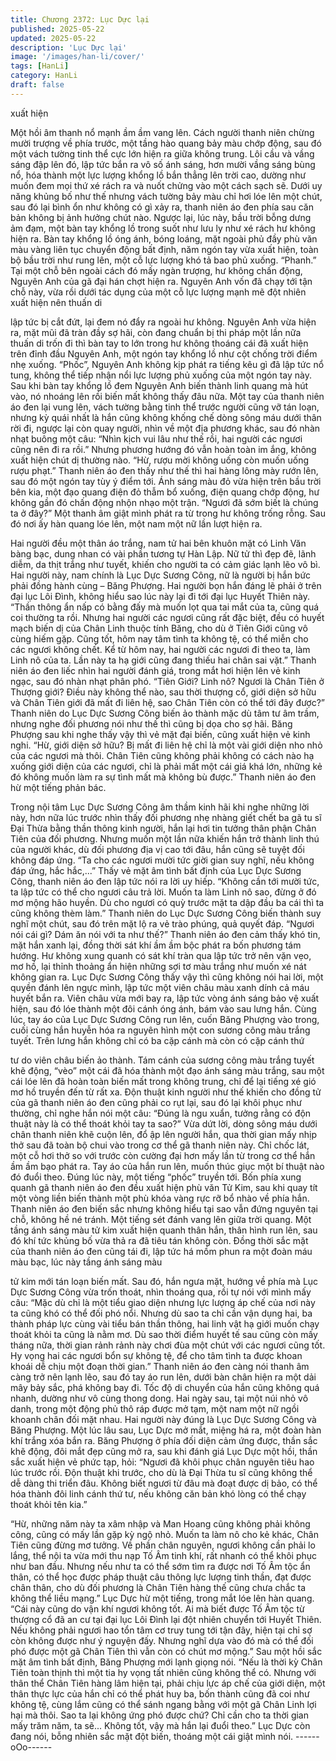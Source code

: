 ```yaml
---
title: Chương 2372: Lục Dực lại
published: 2025-05-22
updated: 2025-05-22
description: 'Lục Dực lại'
image: '/images/han-li/cover/'
tags: [HanLi]
category: HanLi
draft: false
---
```


xuất hiện

Một hồi âm thanh nổ mạnh ầm ầm vang lên.
Cách người thanh niên chừng mười trượng về phía trước, một
tầng hào quang bảy màu chớp động, sau đó một vách tường tinh
thể cực lớn hiện ra giữa không trung.
Lôi cầu và vầng sáng đập lên đó, lập tức bắn ra vô số ánh sáng,
hơn mười vầng sáng bùng nổ, hóa thành một lực lượng khổng lồ
bắn thẳng lên trời cao, dường như muốn đem mọi thứ xé rách ra
và nuốt chửng vào một cách sạch sẽ.
Dưới uy năng khủng bố như thế nhưng vách tường bảy màu chỉ
hơi lóe lên một chút, sau đó lại bình ổn như không có gì xảy ra,
thanh niên áo đen phía sau căn bản không bị ảnh hưởng chút
nào.
Ngược lại, lúc này, bầu trời bỗng dưng ảm đạm, một bàn tay
khổng lồ trong suốt như lưu ly như xé rách hư không hiện ra.
Bàn tay khổng lồ óng ánh, bóng loáng, mặt ngoài phủ đầy phù
văn màu vàng liên tục chuyển động bất định, năm ngón tay vừa
xuất hiện, toàn bộ bầu trời như rung lên, một cỗ lực lượng khó tả
bao phủ xuống.
“Phanh.”
Tại một chỗ bên ngoài cách đó mấy ngàn trượng, hư không chấn
động, Nguyên Anh của gã đại hán chợt hiện ra.
Nguyên Anh vốn đã chạy tới tận chỗ này, vừa rồi dưới tác dụng
của một cỗ lực lượng mạnh mẽ đột nhiên xuất hiện nên thuấn di

lập tức bị cắt đứt, lại đem nó đẩy ra ngoài hư không.
Nguyên Anh vừa hiện ra, mặt mũi đã tràn đầy sợ hãi, còn đang
chuẩn bị thi pháp một lần nữa thuấn di trốn đi thì bàn tay to lớn
trong hư không thoáng cái đã xuất hiện trên đỉnh đầu Nguyên
Anh, một ngón tay khổng lồ như cột chống trời điểm nhẹ xuống.
“Phốc”, Nguyên Anh không kịp phát ra tiếng kêu gì đã lập tức nổ
tung, không thể tiếp nhận nổi lực lượng phủ xuống của một ngón
tay này.
Sau khi bàn tay khổng lồ đem Nguyên Anh biến thành linh quang
mà hút vào, nó nhoáng lên rồi biến mất không thấy đâu nữa.
Một tay của thanh niên áo đen lại vung lên, vách tường bằng tinh
thể trước người cũng vỡ tán loạn, nhưng kỳ quái nhất là hắn cũng
không khống chế dòng sông máu dưới thân rời đi, ngược lại còn
quay người, nhìn về một địa phương khác, sau đó nhàn nhạt
buông một câu:
“Nhìn kịch vui lâu như thế rồi, hai người các ngươi cũng nên đi ra
rồi.”
Nhưng phương hướng đó vẫn hoàn toàn im ắng, không xuất hiện
chút dị thường nào.
“Hừ, rượu mời không uống còn muốn uống rượu phạt.”
Thanh niên áo đen thấy như thế thì hai hàng lông mày rướn lên,
sau đó một ngón tay tùy ý điểm tới.
Ánh sáng màu đỏ vừa hiện trên bầu trời bên kia, một đạo quang
điện đỏ thẫm bổ xuống, điện quang chớp động, hư không gần đó
chấn động nhộn nhạo một trận.
“Ngươi đã sớm biết là chúng ta ở đây?” Một thanh âm giật mình
phát ra từ trong hư không trống rỗng.
Sau đó nơi ấy hàn quang lóe lên, một nam một nữ lần lượt hiện
ra.

Hai người đều một thân áo trắng, nam tử hai bên khuôn mặt có
Linh Văn bàng bạc, dung nhan có vài phần tương tự Hàn Lập.
Nữ tử thì đẹp đẽ, lãnh diễm, da thịt trắng như tuyết, khiến cho
người ta có cảm giác lạnh lẽo vô bì.
Hai người này, nam chính là Lục Dực Sương Công, nữ là người
bị hắn bức phải đồng hành cùng – Băng Phượng.
Hai người bọn hắn đáng lẽ phải ở trên đại lục Lôi Đình, không
hiểu sao lúc này lại đi tới đại lục Huyết Thiên này.
“Thần thông ẩn nấp có bằng đấy mà muốn lọt qua tai mắt của ta,
cũng quá coi thường ta rồi. Nhưng hai người các ngươi cũng rất
đặc biệt, đều có huyết mạch biến dị của Chân Linh thuộc tính
Băng, cho dù ở Tiên Giới cũng vô cùng hiếm gặp. Cũng tốt, hôm
nay tâm tình ta không tệ, có thể miễn cho các ngươi không chết.
Kể từ hôm nay, hai người các ngươi đi theo ta, làm Linh nô của
ta. Lần này ta hạ giới cũng đang thiếu hai chân sai vặt.” Thanh
niên áo đen liếc nhìn hai người đánh giá, trong mắt hơi hiện lên
vẻ kinh ngạc, sau đó nhàn nhạt phân phó.
“Tiên Giới? Linh nô? Ngươi là Chân Tiên ở Thượng giới? Điều
này không thể nào, sau thời thượng cổ, giới diện sở hữu và Chân
Tiên giới đã mất đi liên hệ, sao Chân Tiên còn có thể tới đây
được?” Thanh niên do Lục Dực Sương Công biến ảo thành mặc
dù tâm tư âm trầm, nhưng nghe đối phương nói như thế thì cũng
bị dọa cho sợ hãi.
Băng Phượng sau khi nghe thấy vậy thì vẻ mặt đại biến, cũng
xuất hiện vẻ kinh nghi.
“Hừ, giới diện sở hữu? Bị mất đi liên hệ chỉ là một vài giới diện
nho nhỏ của các ngươi mà thôi. Chân Tiên cũng không phải
không có cách nào hạ xuống giới diện của các ngươi, chỉ là phải
mất một cái giá khá lớn, những kẻ đó không muốn làm ra sự tình
mất mà không bù được.” Thanh niên áo đen hừ một tiếng phản
bác.

Trong nội tâm Lục Dực Sương Công âm thầm kinh hãi khi nghe
những lời này, hơn nữa lúc trước nhìn thấy đối phương nhẹ
nhàng giết chết ba gã tu sĩ Đại Thừa bằng thần thông kinh người,
hắn lại hơi tin tưởng thân phận Chân Tiên của đối phương.
Nhưng muốn một lần nữa khiến hắn trở thành linh thú của người
khác, dù đối phương địa vị cao tới đâu, hắn cũng sẽ tuyệt đối
không đáp ứng.
“Ta cho các ngươi mười tức giời gian suy nghĩ, nếu không đáp
ứng, hắc hắc,...” Thấy vẻ mặt âm tình bất định của Lục Dực
Sương Công, thanh niên áo đen lập tức nói ra lời uy hiếp.
“Không cần tới mười tức, ta lập tức có thể cho ngươi câu trả lời.
Muốn ta làm Linh nô sao, đừng ở đó mơ mộng hão huyền. Dù
cho ngươi có quỳ trước mặt ta dập đầu ba cái thì ta cũng không
thèm làm.” Thanh niên do Lục Dực Sương Công biến thành suy
nghĩ một chút, sau đó trên mặt lộ ra vẻ trào phúng, quả quyết đáp.
“Ngươi nói cái gì? Dám ăn nói với ta như thế?” Thanh niên áo
đen cảm thấy khó tin, mặt hắn xanh lại, đồng thời sát khí ầm ầm
bộc phát ra bốn phương tám hướng.
Hư không xung quanh có sát khí tràn qua lập tức trở nên vặn vẹo,
mơ hồ, lại thỉnh thoảng ẩn hiện những sợi tơ màu trắng như
muốn xé nát không gian ra.
Lục Dực Sương Công thấy vậy thì cũng không nói hai lời, một
quyền đánh lên ngực mình, lập tức một viên châu màu xanh dính
cả máu huyết bắn ra.
Viên châu vừa mới bay ra, lập tức vòng ánh sáng bảo vệ xuất
hiện, sau đó lóe thành một đôi cánh óng ánh, bám vào sau lưng
hắn.
Cùng lúc, tay áo của Lục Dực Sương Công run lên, cuốn Băng
Phượng vào trong, cuối cùng hắn huyễn hóa ra nguyên hình một
con sương công màu trắng tuyết.
Trên lưng hắn không chỉ có ba cặp cánh mà còn có cặp cánh thứ

tư do viên châu biến ảo thành.
Tám cánh của sương công màu trắng tuyết khẽ động, “vèo” một
cái đã hóa thành một đạo ánh sáng màu trắng, sau một cái lóe lên
đã hoàn toàn biến mất trong không trung, chỉ để lại tiếng xé gió
mơ hồ truyền đến từ rất xa.
Độn thuật kinh người như thế khiến cho đồng tử của gã thanh
niên áo đen cũng phải co rụt lại, sau đó lại khôi phục như thường,
chỉ nghe hắn nói một câu:
“Đúng là ngu xuẩn, tưởng rằng có độn thuật này là có thể thoát
khỏi tay ta sao?”
Vừa dứt lời, dòng sông máu dưới chân thanh niên khẽ cuộn lên,
đổ ập lên người hắn, qua thời gian mấy nhịp thở sau đã toàn bộ
chui vào trong cơ thể gã thanh niên này.
Chỉ chốc lát, một cỗ hơi thở so với trước còn cường đại hơn mấy
lần từ trong cơ thể hắn ầm ầm bạo phát ra.
Tay áo của hắn run lên, muốn thúc giục một bí thuật nào đó đuổi
theo.
Đúng lúc này, một tiếng “phốc” truyền tới. Bốn phía xung quanh
gã thanh niên áo đen đều xuất hiện phù văn Tử Kim, sau khi quay
tít một vòng liền biến thành một phù khóa vàng rực rỡ bổ nhào về
phía hắn.
Thanh niên áo đen biến sắc nhưng không hiểu tại sao vẫn đứng
nguyên tại chỗ, không hề né tránh.
Một tiếng sét đánh vang lên giữa trời quang.
Một tầng ánh sáng màu tử kim xuất hiện quanh thân hắn, thân
hình run lên, sau đó khí tức khủng bố vừa thả ra đã tiêu tán không
còn.
Đồng thời sắc mặt của thanh niên áo đen cũng tái đi, lập tức há
mồm phun ra một đoàn máu màu bạc, lúc này tầng ánh sáng màu

tử kim mới tán loạn biến mất.
Sau đó, hắn ngưa mặt, hướng về phía mà Lục Dực Sương Công
vừa trốn thoát, nhìn thoáng qua, rồi tự nói với mình mấy câu:
“Mặc dù chỉ là một tiểu giao diện nhưng lực lượng áp chế của nơi
này ta cũng khó có thể đối phó nổi. Nhưng dù sao ta chỉ cần vận
dụng hai, ba thành pháp lực cùng vài tiểu bán thần thông, hai linh
vật hạ giới muốn chạy thoát khỏi ta cũng là nằm mơ. Dù sao thời
điểm huyết tế sau cũng còn mấy tháng nữa, thời gian rảnh rảnh
này chơi đùa một chút với các ngươi cũng tốt. Hy vọng hai các
ngươi bổn sự không tệ, để cho tâm tình ta được khoan khoái dễ
chịu một đoạn thời gian.”
Thanh niên áo đen càng nói thanh âm càng trở nên lạnh lẽo, sau
đó tay áo run lên, dưới bàn chân hiện ra một dải mây bảy sắc,
phá không bay đi.
Tốc độ di chuyển của hắn cũng không quá nhanh, dường như vô
cùng thong dong.
Hai ngày sau, tại một núi nhỏ vô danh, trong một động phủ thô
ráp được mở tạm, một nam một nữ ngồi khoanh chân đối mặt
nhau.
Hai người này đúng là Lục Dực Sương Công và Băng Phượng.
Một lúc lâu sau, Lục Dực mở mắt, miệng há ra, một đoàn hàn khí
trắng xóa bắn ra.
Băng Phượng ở phía đối diện cảm ứng được, thần sắc khẽ động,
đôi mắt đẹp cũng mở ra, sau khi đánh giá Lục Dực một hồi, thần
sắc xuất hiện vẻ phức tạp, hỏi:
“Ngươi đã khôi phục chân nguyên tiêu hao lúc trước rồi. Độn
thuật khi trước, cho dù là Đại Thừa tu sĩ cũng không thể dễ dàng
thi triển đâu. Không biết ngươi từ đâu mà đoạt được dị bảo, có
thể hóa thành đôi linh cánh thứ tư, nếu không căn bản khó lòng
có thể chạy thoát khỏi tên kia.”

“Hừ, những năm này ta xâm nhập và Man Hoang cũng không
phải không công, cũng có mấy lần gặp kỳ ngộ nhỏ. Muốn ta làm
nô cho kẻ khác, Chân Tiên cũng đừng mơ tưởng. Về phần chân
nguyên, ngươi không cần phải lo lắng, thể nội ta vừa mới thu nạp
Tố Âm tinh khí, rất nhanh có thể khôi phục như ban đầu. Nhưng
nếu như ta có thể sớm tìm ra được nơi Tố Âm tộc ẩn thân, có thể
học được pháp thuật câu thông lực lượng tinh thần, đạt được
chân thân, cho dù đối phương là Chân Tiên hàng thế cũng chưa
chắc ta không thể liều mạng.” Lục Dực hừ một tiếng, trong mắt
lóe lên hàn quang.
“Cái này cũng do vận khí ngươi không tốt. Ai mà biết được Tố Âm
tộc từ thượng cổ đã an cư tại đại lục Lôi Đình lại đột nhiên chuyển
tới Huyết Thiên. Nếu không phải ngươi hao tổn tâm cơ truy tung
tới tận đây, hiện tại chỉ sợ còn không được như ý nguyện đấy.
Nhưng nghĩ dựa vào đó mà có thể đối phó được một gã Chân
Tiên thì vẫn còn có chút mơ mộng.” Sau một hồi sắc mặt âm tình
bất định, Băng Phượng mới lạnh giọng nói.
“Nếu là thời kỳ Chân Tiên toàn thịnh thì một tia hy vọng tất nhiên
cũng không thể có. Nhưng với thân thể Chân Tiên hàng lâm hiện
tại, phải chịu lực áp chế của giới diện, một thân thực lực của hắn
chỉ có thể phát huy ba, bốn thành cũng đã coi như không tệ, cùng
lắm cũng có thể sánh ngang bằng với một gã Chân Linh lợi hại
mà thôi. Sao ta lại không ứng phó được chứ? Chỉ cần cho ta thời
gian mấy trăm năm, ta sẽ... Không tốt, vậy mà hắn lại đuổi theo.”
Lục Dực còn đang nói, bỗng nhiên sắc mặt đột biến, thoáng một
cái giật mình nói.
------oOo------
